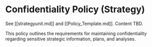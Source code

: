 # Confidentiality Policy (Strategy)

See [[strategyunit.md]] and [[Policy_Template.md]]. Content TBD.

This policy outlines the requirements for maintaining confidentiality regarding sensitive strategic information, plans, and analyses. 